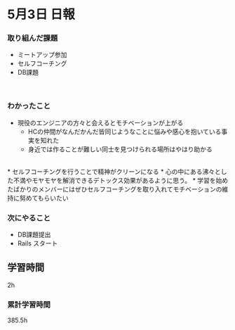 #  5月3日 日報
###  取り組んだ課題
  * ミートアップ参加
  * セルフコーチング
  * DB課題
<br>

### わかったこと
  * 現役のエンジニアの方々と会えるとモチベーションが上がる
    * HCの仲間がなんだかんだ皆同じようなことに悩みや感心を抱いている事実を知れた
    * 身近では作ることが難しい同士を見つけられる場所はやはり助かる
<br>
  * セルフコーチングを行うことで精神がクリーンになる
    * 心の中にある沸々とした不満やモヤモヤを解消できるデトックス効果があるように思う。
    * 学習を始めたばかりのメンバーにはぜひセルフコーチングを取り入れてモチベーションの維持に努めてもらいたい
<br>

### 次にやること
  * DB課題提出
  * Rails スタート

##  学習時間
2h


###  累計学習時間

385.5h
